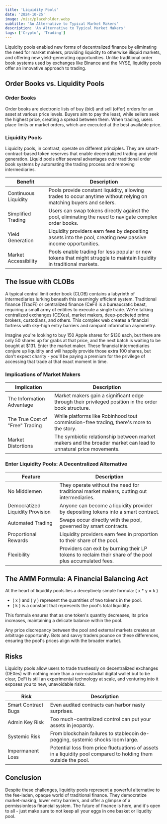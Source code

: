 ```yaml
---
title: 'Liquidity Pools'
date: '2024-10-25'
image: /misc/placeholder.webp
subtitle: 'An Alternative to Typical Market Makers'
description: 'An Alternative to Typical Market Makers'
tags: ['Crypto', 'Trading']
---
```


<style jsx>{`
  .prose a {
    text-decoration: underline;
    color: var(--color-accent);
  }
  .prose ol {
    list-style-type: decimal;
    margin-left: 2em; /* Adjust as needed for indentation */
    padding-left: 0.5em; /* Add padding if needed */
  }
  .prose ol li {
    margin-bottom: 0.5em;
    color: var(--color-text-primary);
    line-height: 1.5; /* Adjust line height for better readability */
  }
`}</style>

<div class="tldr-section">

Liquidity pools enabled new forms of decentralized finance by eliminating the need for market makers, providing liquidity to otherwise illiquid markets, and offering new yield-generating opportunities. Unlike traditional order book systems used by exchanges like Binance and the NYSE, liquidity pools offer an innovative approach to trading.

</div>

## Order Books vs. Liquidity Pools

### Order Books

Order books are electronic lists of buy (bid) and sell (offer) orders for an asset at various price levels. Buyers aim to pay the least, while sellers seek the highest price, creating a spread between them. When trading, users place limits or market orders, which are executed at the best available price.

### Liquidity Pools

Liquidity pools, in contrast, operate on different principles. They are smart-contract-based token reserves that enable decentralized trading and yield generation. Liquid pools offer several advantages over traditional order book systems by automating the trading process and removing intermediaries.

<table>
  <thead>
    <tr>
      <th>Benefit</th>
      <th>Description</th>
    </tr>
  </thead>
  <tbody>
    <tr>
      <td>Continuous Liquidity</td>
      <td>Pools provide constant liquidity, allowing trades to occur anytime without relying on matching buyers and sellers.</td>
    </tr>
    <tr>
      <td>Simplified Trading</td>
      <td>Users can swap tokens directly against the pool, eliminating the need to navigate complex order books.</td>
    </tr>
    <tr>
      <td>Yield Generation</td>
      <td>Liquidity providers earn fees by depositing assets into the pool, creating new passive income opportunities.</td>
    </tr>
    <tr>
      <td>Market Accessibility</td>
      <td>Pools enable trading for less popular or new tokens that might struggle to maintain liquidity in traditional markets.</td>
    </tr>
  </tbody>
</table>

## The Issue with CLOBs

A typical central limit order book (CLOB) contains a labyrinth of intermediaries lurking beneath this seemingly efficient system. Traditional finance (TradFi) or centralized finance (CeFi) is a bureaucratic beast, requiring a small army of entities to execute a single trade. We're talking centralized exchanges (CEXes), market makers, deep-pocketed prime brokers, custodians, and others. This complex web creates a financial fortress with sky-high entry barriers and rampant information asymmetry.

Imagine you're looking to buy 150 Apple shares for $130 each, but there are only 50 shares up for grabs at that price, and the next batch is waiting to be bought at $131. Enter the market maker. These financial intermediaries conjure up liquidity and will happily provide those extra 100 shares, but don't expect charity - you'll be paying a premium for the privilege of accessing that trade at that exact moment in time.

### Implications of Market Makers

<table>
  <thead>
    <tr>
      <th>Implication</th>
      <th>Description</th>
    </tr>
  </thead>
  <tbody>
    <tr>
      <td>The Information Advantage</td>
      <td>Market makers gain a significant edge through their privileged position in the order book structure.</td>
    </tr>
    <tr>
      <td>The True Cost of "Free" Trading</td>
      <td>While platforms like Robinhood tout commission-free trading, there's more to the story.</td>
    </tr>
    <tr>
      <td>Market Distortions</td>
      <td>The symbiotic relationship between market makers and the broader market can lead to unnatural price movements.</td>
    </tr>
  </tbody>
</table>

### Enter Liquidity Pools: A Decentralized Alternative

<table>
  <thead>
    <tr>
      <th>Feature</th>
      <th>Description</th>
    </tr>
  </thead>
  <tbody>
    <tr>
      <td>No Middlemen</td>
      <td>They operate without the need for traditional market makers, cutting out intermediaries.</td>
    </tr>
    <tr>
      <td>Democratized Liquidity Provision</td>
      <td>Anyone can become a liquidity provider by depositing tokens into a smart contract.</td>
    </tr>
    <tr>
      <td>Automated Trading</td>
      <td>Swaps occur directly with the pool, governed by smart contracts.</td>
    </tr>
    <tr>
      <td>Proportional Rewards</td>
      <td>Liquidity providers earn fees in proportion to their share of the pool.</td>
    </tr>
    <tr>
      <td>Flexibility</td>
      <td>Providers can exit by burning their LP tokens to reclaim their share of the pool plus accumulated fees.</td>
    </tr>
  </tbody>
</table>

## The AMM Formula: A Financial Balancing Act

At the heart of liquidity pools lies a deceptively simple formula: \( x \* y = k \)

- \( x \) and \( y \) represent the quantities of two tokens in the pool.
- \( k \) is a constant that represents the pool's total liquidity.

This formula ensures that as one token's quantity decreases, its price increases, maintaining a delicate balance within the pool.

Any price discrepancy between the pool and external markets creates an arbitrage opportunity. Bots and savvy traders pounce on these differences, ensuring the pool's prices align with the broader market.

## Risks

Liquidity pools allow users to trade trustlessly on decentralized exchanges (DEXes) with nothing more than a non-custodial digital wallet but to be clear, DeFi is still an experimental technology at scale, and venturing into it exposes you to new, unavoidable risks.

<table>
  <thead>
    <tr>
      <th>Risk</th>
      <th>Description</th>
    </tr>
  </thead>
  <tbody>
    <tr>
      <td>Smart Contract Bugs</td>
      <td>Even audited contracts can harbor nasty surprises.</td>
    </tr>
    <tr>
      <td>Admin Key Risk</td>
      <td>Too much-centralized control can put your assets in jeopardy.</td>
    </tr>
    <tr>
      <td>Systemic Risk</td>
      <td>From blockchain failures to stablecoin de-pegging, systemic shocks loom large.</td>
    </tr>
    <tr>
      <td>Impermanent Loss</td>
      <td>Potential loss from price fluctuations of assets in a liquidity pool compared to holding them outside the pool.</td>
    </tr>
  </tbody>
</table>

## Conclusion

Despite these challenges, liquidity pools represent a powerful alternative to the fee-laden, opaque world of traditional finance. They democratize market-making, lower entry barriers, and offer a glimpse of a permissionless financial system. The future of finance is here, and it's open to all - just make sure to not keep all your eggs in one basket or liqudity pool.
